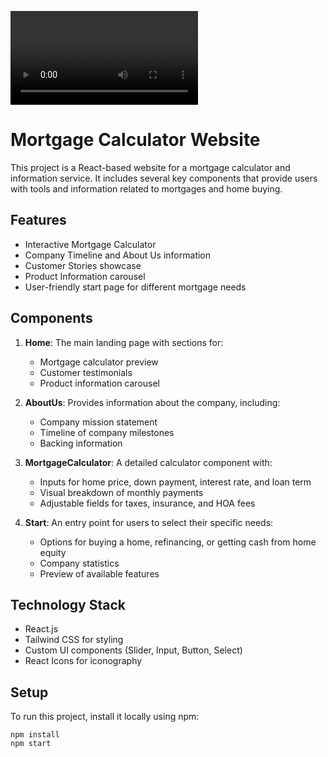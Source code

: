 ![Video Description](https://github.com/anirbanbhunia/Better/blob/main/WhatsApp%20Video%202024-10-21%20at%2010.05.57.mp4)

# Mortgage Calculator Website

This project is a React-based website for a mortgage calculator and information service. It includes several key components that provide users with tools and information related to mortgages and home buying.

## Features

- Interactive Mortgage Calculator
- Company Timeline and About Us information
- Customer Stories showcase
- Product Information carousel
- User-friendly start page for different mortgage needs

## Components

1. **Home**: The main landing page with sections for:
   - Mortgage calculator preview
   - Customer testimonials
   - Product information carousel

2. **AboutUs**: Provides information about the company, including:
   - Company mission statement
   - Timeline of company milestones
   - Backing information

3. **MortgageCalculator**: A detailed calculator component with:
   - Inputs for home price, down payment, interest rate, and loan term
   - Visual breakdown of monthly payments
   - Adjustable fields for taxes, insurance, and HOA fees

4. **Start**: An entry point for users to select their specific needs:
   - Options for buying a home, refinancing, or getting cash from home equity
   - Company statistics
   - Preview of available features

## Technology Stack

- React.js
- Tailwind CSS for styling
- Custom UI components (Slider, Input, Button, Select)
- React Icons for iconography

## Setup

To run this project, install it locally using npm:

```
npm install
npm start
```

